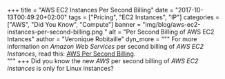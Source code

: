 +++
title = "AWS EC2 Instances Per Second Billing"
date = "2017-10-13T00:49:20+02:00"
tags = ["Pricing", "EC2 Instances", "IP"]
categories = ["AWS", "Did You Know", "Compute"] 
banner = "img/blog/aws-ec2-instances-per-second-billing.png "
alt = "Per Second Billing of AWS EC2 Intances"
author = "Veronique Robitaille"
dyn_more = """
For more information on <i>Amazon Web Services</i> per second billing of <i>AWS EC2 Instances</i>, read this: <a href="https://aws.amazon.com/blogs/aws/new-per-second-billing-for-ec2-instances-and-ebs-volumes/" target="_blank">AWS Per Second Billing</a>.           
"""
+++
Did you know the new <i>AWS</i> per second billing of <i>AWS EC2 instances</i> is only for Linux instances?
